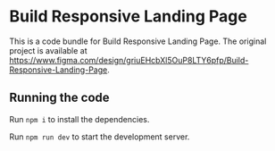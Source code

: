 
  # Build Responsive Landing Page

  This is a code bundle for Build Responsive Landing Page. The original project is available at https://www.figma.com/design/griuEHcbXl5OuP8LTY6pfp/Build-Responsive-Landing-Page.

  ## Running the code

  Run `npm i` to install the dependencies.

  Run `npm run dev` to start the development server.
  